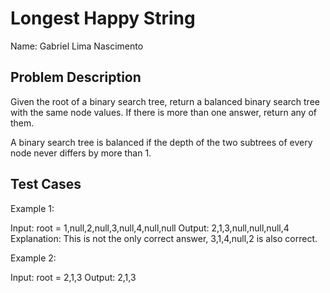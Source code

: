 # Longest Happy String

Name: Gabriel Lima Nascimento

## Problem Description
Given the root of a binary search tree, return a balanced binary search tree with the same node values. If there is more than one answer, return any of them.

A binary search tree is balanced if the depth of the two subtrees of every node never differs by more than 1.

## Test Cases
Example 1:


Input: root = 1,null,2,null,3,null,4,null,null
Output: 2,1,3,null,null,null,4
Explanation: This is not the only correct answer, 3,1,4,null,2 is also correct.

Example 2:

Input: root = 2,1,3
Output: 2,1,3
